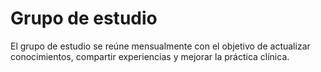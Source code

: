 # Grupo de estudio

El grupo de estudio se reúne mensualmente con el objetivo de actualizar 
conocimientos, compartir experiencias y mejorar la práctica clínica.

